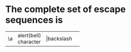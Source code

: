 # The complete set of escape sequences is

|||||
|-|-|-|-|
|\a|alert(bell)<br />character|\\|backslash|
